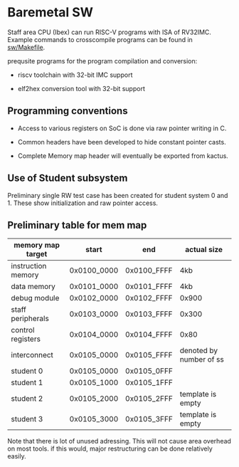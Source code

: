 # Baremetal SW

Staff area CPU (Ibex) can run RISC-V programs with ISA of RV32IMC. Example commands to crosscompile programs can be found in [sw/Makefile](../sw/Makefile).

prequsite programs for the program compilation and conversion:
 
  * riscv toolchain with 32-bit IMC support

  * elf2hex conversion tool with 32-bit support

## Programming conventions

  * Access to various registers on SoC is done via raw pointer writing in C.

  * Common headers have been developed to hide constant pointer casts.

  * Complete Memory map header will eventually be exported from kactus.

## Use of Student subsystem

Preliminary single RW test case has been created for student system 0 and 1. These show initialization and raw pointer access.

## Preliminary table for mem map

|memory map target | start | end | actual size |
|-|-|-| - |
| instruction memory | 0x0100_0000 | 0x0100_FFFF | 4kb|
| data memory|0x0101_0000|0x0101_FFFF|4kb|
| debug module|0x0102_0000|0x0102_FFFF|0x900|
| staff peripherals|0x0103_0000|0x0103_FFFF|0x300|
| control registers|0x0104_0000|0x0104_FFFF|0x80|
| interconnect|0x0105_0000|0x0105_FFFF|denoted by number of ss|
| student 0|0x0105_0000|0x0105_0FFF||
| student 1|0x0105_1000|0x0105_1FFF||
| student 2|0x0105_2000|0x0105_2FFF|template is empty|
| student 3|0x0105_3000|0x0105_3FFF|template is empty|

Note that there is lot of unused adressing. This will not cause area overhead on most tools. if this would, major restructuring can be done relatively easily.